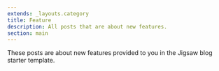 ```yaml
---
extends: _layouts.category
title: Feature
description: All posts that are about new features.
section: main
---
```


These posts are about new features provided to you in the Jigsaw blog starter template.
